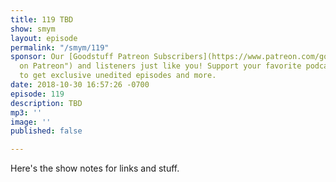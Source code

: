 ```yaml
---
title: 119 TBD
show: smym
layout: episode
permalink: "/smym/119"
sponsor: Our [Goodstuff Patreon Subscribers](https://www.patreon.com/goodstuff "Goodstuff
  on Patreon") and listeners just like you! Support your favorite podcasts directly
  to get exclusive unedited episodes and more.
date: 2018-10-30 16:57:26 -0700
episode: 119
description: TBD
mp3: ''
image: ''
published: false

---
```

Here's the show notes for links and stuff.